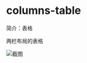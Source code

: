 # columns-table

简介：表格

两栏布局的表格

![截图](https://img.alicdn.com/tfs/TB1AIrmuwmTBuNjy1XbXXaMrVXa-2666-1002.png)
